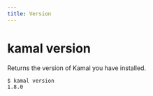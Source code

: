 ```yaml
---
title: Version
---
```


# kamal version

Returns the version of Kamal you have installed.

```bash
$ kamal version
1.8.0
```

